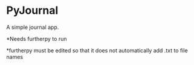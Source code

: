 # PyJournal
A simple journal app.

*Needs furtherpy to run

*furtherpy must be edited so that it does not automatically add .txt to file names
